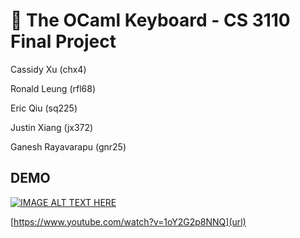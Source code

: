 # 🐫 The OCaml Keyboard - CS 3110 Final Project

Cassidy Xu (chx4)

Ronald Leung (rfl68)

Eric Qiu (sq225)

Justin Xiang (jx372)

Ganesh Rayavarapu (gnr25)

## DEMO
[![IMAGE ALT TEXT HERE](https://img.youtube.com/vi/1oY2G2p8NNQ/0.jpg)](https://www.youtube.com/watch?v=1oY2G2p8NNQ)

[https://www.youtube.com/watch?v=1oY2G2p8NNQ](url)

